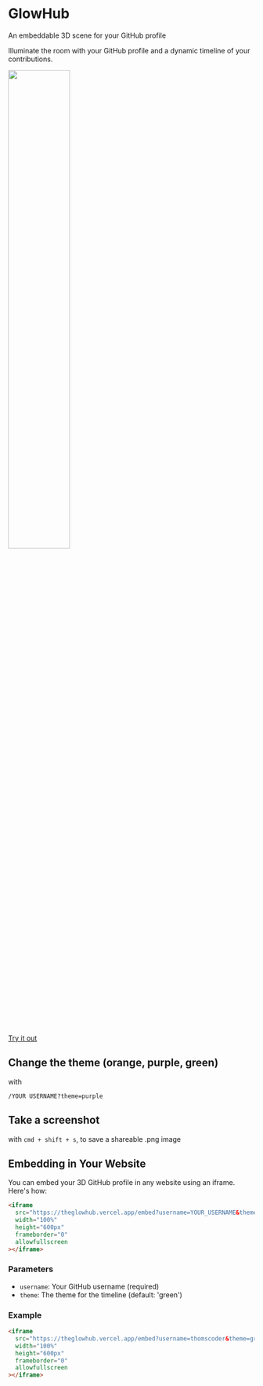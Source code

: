 # GlowHub

An embeddable 3D scene for your GitHub profile

Illuminate the room with your GitHub profile and a dynamic timeline of your contributions.

<img src="https://github.com/user-attachments/assets/f3fe3e66-512d-4eb9-8e3e-2caab1abf674" width="50%" />

[Try it out](theglowhub.vercel.app)

## Change the theme (orange, purple, green)

with 

`/YOUR USERNAME?theme=purple`

## Take a screenshot

with `cmd + shift + s`, to save a shareable .png image

## Embedding in Your Website

You can embed your 3D GitHub profile in any website using an iframe. Here's how:

```html
<iframe 
  src="https://theglowhub.vercel.app/embed?username=YOUR_USERNAME&theme=orange"
  width="100%" 
  height="600px" 
  frameborder="0" 
  allowfullscreen
></iframe>
```

### Parameters

- `username`: Your GitHub username (required)
- `theme`: The theme for the timeline (default: 'green')

### Example

```html
<iframe 
  src="https://theglowhub.vercel.app/embed?username=thomscoder&theme=green"
  width="100%" 
  height="600px" 
  frameborder="0" 
  allowfullscreen
></iframe>
```
